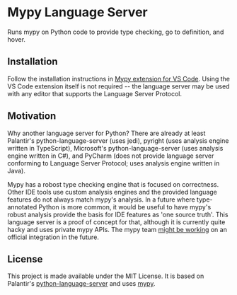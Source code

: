 # Mypy Language Server

Runs mypy on Python code to provide type checking, go to definition, and hover.

## Installation

Follow the installation instructions in [Mypy extension for VS Code](https://github.com/matangover/mypy-vscode/blob/master/README.md). Using the VS Code extension itself is not required -- the language server may be used with any editor that supports the Language Server Protocol.

## Motivation

Why another language server for Python? There are already at least Palantir's python-language-server (uses jedi), pyright (uses analysis engine written in TypeScript), Microsoft's python-language-server (uses analysis engine written in C#), and PyCharm (does not provide language server conforming to Language Server Protocol; uses analysis engine written in Java).

Mypy has a robost type checking engine that is focused on correctness. Other IDE tools use custom analysis engines and the provided language features do not always match mypy's analysis. In a future where type-annotated Python is more common, it would be useful to have mypy's robust analysis provide the basis for IDE features as 'one source truth'. This language server is a proof of concept for that, although it is currently quite hacky and uses private mypy APIs. The mypy team [might be working](https://github.com/palantir/python-language-server/issues/194#issuecomment-484134414) on an official integration in the future.

## License

This project is made available under the MIT License.
It is based on Palantir's [python-language-server](https://github.com/palantir/python-language-server) and uses [mypy](https://github.com/python/mypy>).